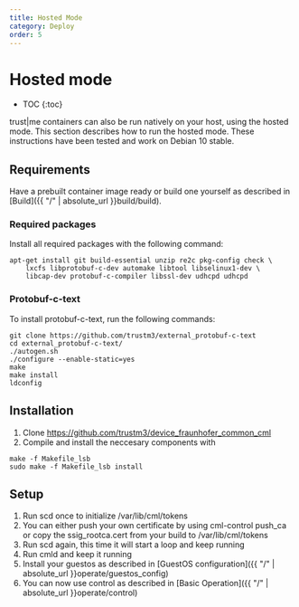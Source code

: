 ```yaml
---
title: Hosted Mode
category: Deploy
order: 5
---
```

# Hosted mode
- TOC
{:toc}

trust|me containers can also be run natively on your host, using the hosted mode.
This section describes how to run the hosted mode.
These instructions have been tested and work on Debian 10 stable. 

## Requirements
Have a prebuilt container image ready or build one yourself as described in [Build]({{ "/" | absolute_url }}build/build).

### Required packages
Install all required packages with the following command: 
```
apt-get install git build-essential unzip re2c pkg-config check \
    lxcfs libprotobuf-c-dev automake libtool libselinux1-dev \
    libcap-dev protobuf-c-compiler libssl-dev udhcpd udhcpd
```
### Protobuf-c-text
To install protobuf-c-text, run the following commands:
```
git clone https://github.com/trustm3/external_protobuf-c-text
cd external_protobuf-c-text/
./autogen.sh
./configure --enable-static=yes
make 
make install
ldconfig
```

## Installation
1. Clone  https://github.com/trustm3/device_fraunhofer_common_cml 
2. Compile and install the neccesary components with 
```
make -f Makefile_lsb 
sudo make -f Makefile_lsb install
```


## Setup
1. Run scd once to initialize /var/lib/cml/tokens 
3. You can either push your own certificate by using cml-control push_ca or copy the ssig_rootca.cert from your build to /var/lib/cml/tokens
4. Run scd again, this time it will start a loop and keep running
5. Run cmld and keep it running
2. Install your guestos as described in [GuestOS configuration]({{ "/" | absolute_url }}operate/guestos_config)
6. You can now use control as described in [Basic Operation]({{ "/" | absolute_url }}operate/control)

